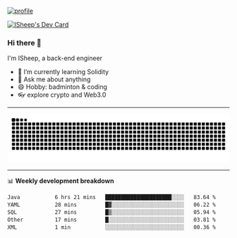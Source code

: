 [![profile](https://user-images.githubusercontent.com/54968314/208005045-e4b42f3b-833d-4242-bfcc-e764865553a2.svg)](https://www.calligrapher.ai/)

<a href="https://app.daily.dev/linziyang1106"><img src="https://api.daily.dev/devcards/v2/i4Spwx5Skx5FpTqWcwoit.png?r=kgx&type=wide" width="652" alt="ISheep's Dev Card"/></a>

### Hi there 🐏

I'm ISheep, a back-end engineer

- 🔭 I’m currently learning Solidity
- 💬 Ask me about anything
- 😄 Hobby: badminton & coding
- 👓 explore crypto and Web3.0

-------

![](https://raw.githubusercontent.com/ISheepp/ISheepp/output/github-contribution-grid-snake.svg)

-------

📊 **Weekly development breakdown**
<!--START_SECTION:waka-->

```txt
Java           6 hrs 21 mins   █████████████████████░░░░   83.64 %
YAML           28 mins         █▓░░░░░░░░░░░░░░░░░░░░░░░   06.22 %
SQL            27 mins         █▒░░░░░░░░░░░░░░░░░░░░░░░   05.94 %
Other          17 mins         █░░░░░░░░░░░░░░░░░░░░░░░░   03.81 %
XML            1 min           ░░░░░░░░░░░░░░░░░░░░░░░░░   00.36 %
```

<!--END_SECTION:waka-->
